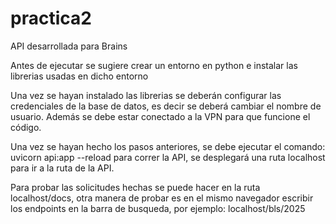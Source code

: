 # practica2
API desarrollada para Brains

Antes de ejecutar se sugiere crear un entorno en python e instalar las librerias usadas 
en dicho entorno

Una vez se hayan instalado las librerias se deberán configurar las credenciales de la base de 
datos, es decir se deberá cambiar el nombre de usuario. Además se debe estar conectado a la VPN
para que funcione el código.

Una vez se hayan hecho los pasos anteriores, se debe ejecutar el comando: uvicorn api:app --reload
para correr la API, se desplegará una ruta localhost para ir a la ruta de la API.

Para probar las solicitudes hechas se puede hacer en la ruta localhost/docs, otra manera de probar
es en el mismo navegador escribir los endpoints en la barra de busqueda, por ejemplo:
localhost/bls/2025
